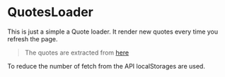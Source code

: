 # QuotesLoader

This is just a simple a Quote loader. It render new quotes every time you refresh the page.

>The quotes are extracted from [here](https://type.fit/api/quotes)

To reduce the number of fetch from the API localStorages are used.
